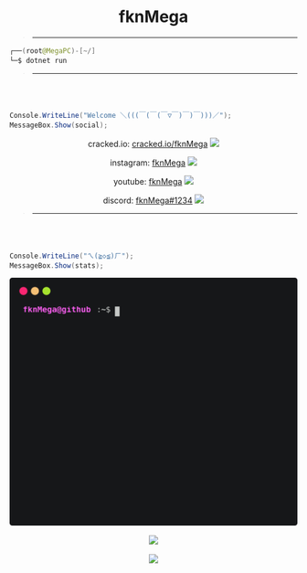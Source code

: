 

<h1 align="center">fknMega</h1>

> ** **

```java
┌──(root@MegaPC)-[~/]
└─$ dotnet run
```
> ** **
```c#



Console.WriteLine("Welcome ＼(((￣(￣(￣▽￣)￣)￣)))／");
MessageBox.Show(social);

```



  <div align="center">

  

cracked.io: [cracked.io/fknMega](https://cracked.io/fknMega) <img src="https://pbs.twimg.com/profile_images/1269713480745209858/Yfj5yvty_400x400.png" width="22"> 

instagram: [fknMega](https://www.instagram.com/fknmega/) <img src="https://www.clipartmax.com/png/full/176-1766224_instagram-logos-in-vector-format-free-download-instagram-logo-small-size.png" width="19"> 

youtube: [fknMega](https://www.youtube.com/channel/UC_ivJX9OJmJfr9EjqFxt5pQ) <img src="https://upload.wikimedia.org/wikipedia/commons/0/09/YouTube_full-color_icon_%282017%29.svg" width="22">

discord: [fknMega#1234](https://discord.gg/crasher) <img src="https://seeklogo.com/images/D/discord-color-logo-E5E6DFEF80-seeklogo.com.png" width="23">
</div>


> ** **
```c#



Console.WriteLine("ㄟ(≧◇≦)ㄏ");
MessageBox.Show(stats);

```


  <div align="center">



</div>

<p align="center" >
  <a href="https://github.com/fknMega/discord-tools">
    <img src="https://raw.githubusercontent.com/fknMega/terminal/master/github_stats.svg" alt="Update Github Stats" title="Terminal Style GitHub Stats">
  </a>
</p>

 <p align="center">


<img src='https://github-readme-stats.vercel.app/api?username=fknMega&show_icons=true&theme=tokyonight&rank_icon=github' width='400'>


</p>

 <p align="center">

<img src='https://komarev.com/ghpvc/?username=fknMega&color=brightgreen' width='150'>

</p>

</div>
